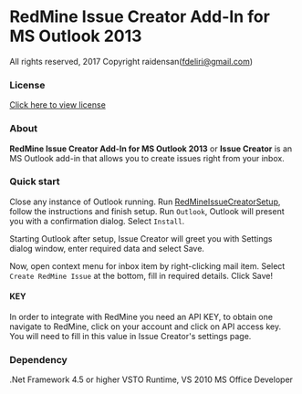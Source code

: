 ﻿# RedMine Issue Creator Add-In for MS Outlook 2013
All rights reserved, 2017 Copyright raidensan(fdeliri@gmail.com)

### License
[Click here to view license](https://www.binpress.com/license/view/l/f188ca7bbd1e967622652d31c322ae2b)

### About
**RedMine Issue Creator Add-In for MS Outlook 2013** or **Issue Creator** is an MS Outlook add-in that allows you to create issues right from your inbox.

### Quick start
Close any instance of Outlook running.
 Run [RedMineIssueCreatorSetup](../Setup/RedMineIssueCreatorSetup.exe), follow the instructions and finish setup.
 Run `Outlook`, Outlook will present you with a confirmation dialog.
 Select `Install`.

 Starting Outlook after setup, Issue Creator will greet you with Settings dialog window,
 enter required data and select Save.
 
 Now, open context menu for  inbox item by right-clicking mail item.
 Select `Create RedMine Issue` at the bottom, fill in required details. Click Save!

#### KEY
In order to integrate with RedMine you need an API KEY,
 to obtain one navigate to RedMine,
 click on your account and click on API access key.
 You will need to fill in this value in Issue Creator's settings page.

### Dependency
.Net Framework 4.5 or higher
VSTO Runtime, VS 2010 MS Office Developer